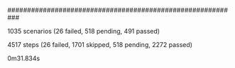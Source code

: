 
###########################################################

1035 scenarios (26 failed, 518 pending, 491 passed)

4517 steps (26 failed, 1701 skipped, 518 pending, 2272 passed)

0m31.834s
